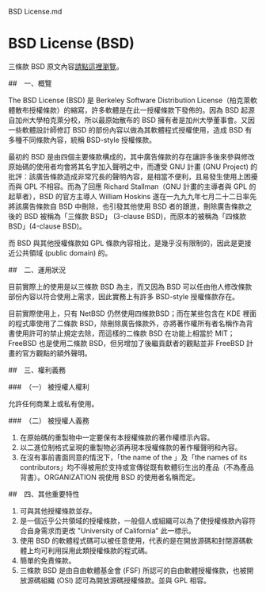 BSD License.md
# BSD License (BSD)

三條款 BSD 原文內容[請點這裡瀏覽](https://opensource.org/licenses/BSD-3-Clause)。

##　一、概覽

The BSD License (BSD) 是 Berkeley Software Distribution License（柏克萊軟體散布授權條款）的縮寫，許多軟體是在此一授權條款下發佈的。因為 BSD 起源自加州大學柏克萊分校，所以最原始散布的 BSD 擁有者是加州大學董事會。又因一些軟體設計師修訂 BSD 的部份內容以做為其軟體程式授權使用，造成 BSD 有多種不同條款內容，統稱 BSD-style 授權條款。

最初的 BSD 是由四個主要條款構成的，其中廣告條款的存在讓許多後來參與修改原始碼的使用者均會將其名字加入聲明之中，而遭受 GNU 計畫 (GNU Project) 的批評：該廣告條款造成非常冗長的聲明內容，是相當不便利，且易發生使用上困擾而與 GPL 不相容。而為了回應 Richard Stallman（GNU 計畫的主導者與 GPL 的起草者），BSD 的官方主導人 William Hoskins 遂在一九九九年七月二十二日率先將該廣告條款自 BSD 中刪除，也引發其他使用 BSD 者的跟進，刪除廣告條款之後的 BSD 被稱為「三條款 BSD」 (3-clause BSD)，而原本的被稱為「四條款 BSD」(4-clause BSD)。

而 BSD 與其他授權條款如 GPL 條款內容相比，是幾乎沒有限制的，因此是更接近公共領域 (public domain) 的。

##　二、運用狀況

目前實際上的使用是以三條款 BSD 為主，而又因為 BSD 可以任由他人修改條款部份內容以符合使用上需求，因此實務上有許多 BSD-style 授權條款存在。

目前實際使用上，只有 NetBSD 仍然使用四條款BSD；而在某些包含在 KDE 裡面的程式庫使用了二條款 BSD，除刪除廣告條款外，亦將著作權所有者名稱作為背書使用許可的禁止規定去除，而這樣的二條款 BSD 在功能上相當於 MIT；FreeBSD 也是使用二條款 BSD，但另增加了後繼貢獻者的觀點並非 FreeBSD 計畫的官方觀點的額外聲明。

##　三、權利義務

###　（一） 被授權人權利

允許任何商業上或私有使用。

###　（二） 被授權人義務

1. 在原始碼的重製物中一定要保有本授權條款的著作權標示內容。
2. 以二進位制格式呈現的重製物必須再現本授權條款的著作權聲明和內容。
3. 在沒有事前書面同意的情況下，「the name of the 」及「the names of its contributors」均不得被用於支持或宣傳從既有軟體衍生出的產品（不為產品背書）。ORGANIZATION 視使用 BSD 的使用者名稱而定。

##　四、其他重要特性

1. 可與其他授權條款並存。
2. 是一個近乎公共領域的授權條款，一般個人或組織可以為了使授權條款內容符合自身需求而更改 "University of California" 此一標示。
3. 使用 BSD 的軟體程式碼可以被任意使用，代表的是在開放源碼和封閉源碼軟體上均可利用採用此類授權條款的程式碼。
4. 簡單的免責條款。
5. 三條款 BSD 是由自由軟體基金會 (FSF) 所認可的自由軟體授權條款，也被開放源碼組織 (OSI) 認可為開放源碼授權條款。並與 GPL 相容。
